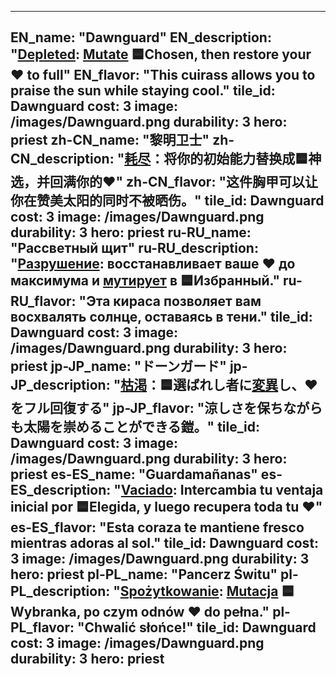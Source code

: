 ---

EN_name: "Dawnguard"
EN_description: "<u>Depleted</u>: <u>Mutate</u> 🟦Chosen, then restore your ❤️ to full"
EN_flavor: "This cuirass allows you to praise the sun while staying cool."
tile_id: Dawnguard
cost: 3
image: /images/Dawnguard.png
durability: 3
hero: priest
zh-CN_name: "黎明卫士"
zh-CN_description: "<u>耗尽</u>：将你的初始能力替换成🟦神选，并回满你的❤️"
zh-CN_flavor: "这件胸甲可以让你在赞美太阳的同时不被晒伤。"
tile_id: Dawnguard
cost: 3
image: /images/Dawnguard.png
durability: 3
hero: priest
ru-RU_name: "Рассветный щит"
ru-RU_description: "<u>Разрушение</u>: восстанавливает ваше ❤️ до максимума и <u>мутирует</u> в 🟦Избранный."
ru-RU_flavor: "Эта кираса позволяет вам восхвалять солнце, оставаясь в тени."
tile_id: Dawnguard
cost: 3
image: /images/Dawnguard.png
durability: 3
hero: priest
jp-JP_name: "ドーンガード"
jp-JP_description: "<u>枯渇</u>：🟦選ばれし者に<u>変異</u>し、❤️をフル回復する"
jp-JP_flavor: "涼しさを保ちながらも太陽を崇めることができる鎧。"
tile_id: Dawnguard
cost: 3
image: /images/Dawnguard.png
durability: 3
hero: priest
es-ES_name: "Guardamañanas"
es-ES_description: "<u>Vaciado</u>: Intercambia tu ventaja inicial por 🟦Elegida, y luego recupera toda tu ❤️"
es-ES_flavor: "Esta coraza te mantiene fresco mientras adoras al sol."
tile_id: Dawnguard
cost: 3
image: /images/Dawnguard.png
durability: 3
hero: priest
pl-PL_name: "Pancerz Świtu"
pl-PL_description: "<u>Spożytkowanie</u>: <u>Mutacja</u> 🟦Wybranka, po czym odnów ❤️ do pełna."
pl-PL_flavor: "Chwalić słońce!"
tile_id: Dawnguard
cost: 3
image: /images/Dawnguard.png
durability: 3
hero: priest
---